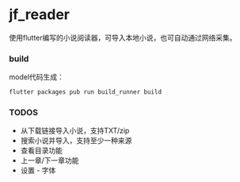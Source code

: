 # jf_reader

使用flutter编写的小说阅读器，可导入本地小说，也可自动通过网络采集。


### build
model代码生成：
```bash
flutter packages pub run build_runner build
```

### TODOS
* 从下载链接导入小说，支持TXT/zip
* 搜索小说并导入，支持至少一种来源
* 查看目录功能
* 上一章/下一章功能
* 设置 - 字体
